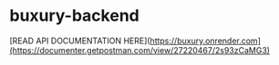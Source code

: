 # buxury-backend
[READ API DOCUMENTATION HERE](https://buxury.onrender.com](https://documenter.getpostman.com/view/27220467/2s93zCaMG3)
